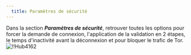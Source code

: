 ```yaml
---
  title: Paramètres de sécurité
---
```

Dans la section ***Paramètres de sécurité***, retrouver toutes les options pour forcer la demande de connexion, l'application de la validation en 2 étapes, le temps d'inactivité avant la déconnexion et pour bloquer le trafic de Tor.  
![!!Hub4162](https://webdevolutions.azureedge.net/docs/fr/hub/Hub4162.png) 

